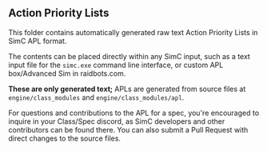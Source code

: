 ## Action Priority Lists

This folder contains automatically generated raw text Action Priority Lists in SimC APL format. 


The contents can be placed directly within any SimC input, such as a text input file for the `simc.exe` command line interface, or custom APL box/Advanced Sim in raidbots.com.


**These are only generated text;** APLs are generated from source files at `engine/class_modules` and `engine/class_modules/apl`.


For questions and contributions to the APL for a spec, you're encouraged to inquire in your Class/Spec discord, as SimC developers and other contributors can be found there. You can also submit a Pull Request with direct changes to the source files.
